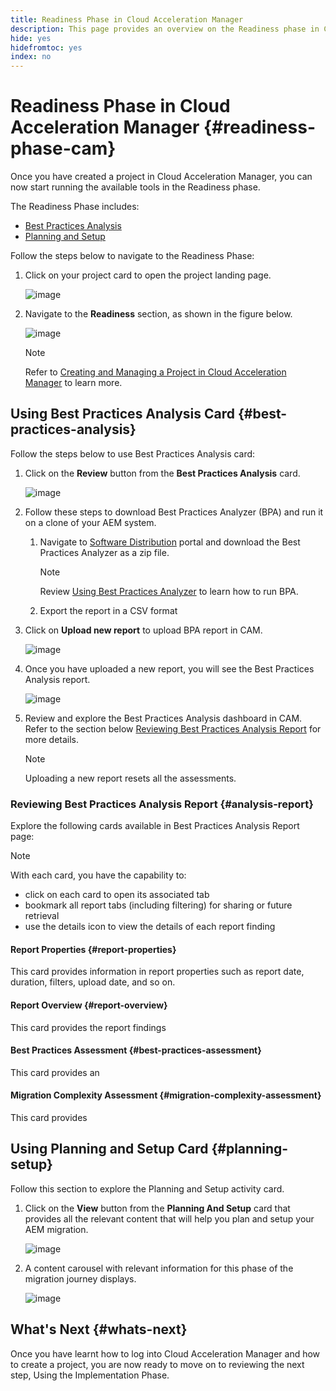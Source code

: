 ```yaml
---
title: Readiness Phase in Cloud Acceleration Manager
description: This page provides an overview on the Readiness phase in Cloud Acceleration Manager.
hide: yes
hidefromtoc: yes
index: no
---
```


# Readiness Phase in Cloud Acceleration Manager {#readiness-phase-cam}

Once you have created a project in Cloud Acceleration Manager, you can now start running the available tools in the Readiness phase.

The Readiness Phase includes:

* [Best Practices Analysis](#best-practices-analysis)
* [Planning and Setup](#planning-setup) 

Follow the steps below to navigate to the Readiness Phase:

1. Click on your project card to open the project landing page.

   ![image](/help/move-to-cloud-service/cloud-acceleration-manager/assets/cam-landing1.png)

1. Navigate to the **Readiness** section, as shown in the figure below.

   ![image](/help/move-to-cloud-service/cloud-acceleration-manager/assets/readiness-1.png)

   >[!NOTE]
   >Refer to [Creating and Managing a Project in Cloud Acceleration Manager](/help/move-to-cloud-service/cloud-acceleration-manager/using-cam/getting-started-cam.md) to learn more.

## Using Best Practices Analysis Card {#best-practices-analysis}

Follow the steps below to use Best Practices Analysis card:

1. Click on the **Review** button from the **Best Practices Analysis** card. 

   ![image](/help/move-to-cloud-service/cloud-acceleration-manager/assets/readiness-2.png)

1. Follow these steps to download Best Practices Analyzer (BPA) and run it on a clone of your AEM system.

   1. Navigate to [Software Distribution](https://experience.adobe.com/#/downloads/content/software-distribution/en/aemcloud.html) portal and download the Best Practices Analyzer as a zip file.

      >[!NOTE]
      >Review [Using Best Practices Analyzer](https://experienceleague.adobe.com/docs/experience-manager-cloud-service/moving/cloud-migration/best-practices-analyzer/using-best-practices-analyzer.html?lang=en#imp-considerations) to learn how to run BPA.

   1. Export the report in a CSV format 

1. Click on **Upload new report** to upload BPA report in CAM.

   ![image](/help/move-to-cloud-service/cloud-acceleration-manager/assets/readiness-3.png)

1. Once you have uploaded a new report, you will see the Best Practices Analysis report.

   ![image](/help/move-to-cloud-service/cloud-acceleration-manager/assets/cam-bpareport.png)

1. Review and explore the Best Practices Analysis dashboard in CAM. Refer to the section below [Reviewing Best Practices Analysis Report](#analysis-report) for more details.

   >[!NOTE]
   >Uploading a new report resets all the assessments.

### Reviewing Best Practices Analysis Report {#analysis-report}

Explore the following cards available in Best Practices Analysis Report page:

>[!NOTE]
> With each card, you have the capability to:
>* click on each card to open its associated tab
>* bookmark all report tabs (including filtering) for sharing or future retrieval
>* use the details icon to view the details of each report finding

#### Report Properties {#report-properties}

This card provides information in report properties such as report date, duration, filters, upload date, and so on.

#### Report Overview {#report-overview}

This card provides the report findings

#### Best Practices Assessment {#best-practices-assessment}

This card provides an

#### Migration Complexity Assessment {#migration-complexity-assessment}

This card provides


## Using Planning and Setup Card {#planning-setup}

Follow this section to explore the Planning and Setup activity card.

1. Click on the **View** button from the **Planning And Setup** card that provides all the relevant content that will help you plan and setup your AEM migration.

   ![image](/help/move-to-cloud-service/cloud-acceleration-manager/assets/readiness-4.png)

1. A content carousel with relevant information for this phase of the migration journey displays.

   ![image](/help/move-to-cloud-service/cloud-acceleration-manager/assets/readiness-5.png)

## What's Next {#whats-next}

Once you have learnt how to log into Cloud Acceleration Manager and how to create a project, you are now ready to move on to reviewing the next step, Using the Implementation Phase.


